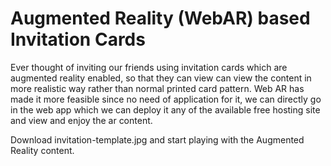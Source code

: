 # Augmented Reality (WebAR) based Invitation Cards

Ever thought of inviting our friends using invitation cards which are augmented reality enabled, 
so that they can view can view the content in more realistic way rather than normal printed card pattern. 
Web AR has made it more feasible since no need of application for it, we can directly go in the web app 
which we can deploy it any of the available free hosting site and view and enjoy the ar content.

Download invitation-template.jpg and start playing with the Augmented Reality content.
